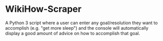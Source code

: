 # WikiHow-Scraper
A Python 3 script where a user can enter any goal/resolution they want to accomplish (e.g. "get more sleep") and the console will automatically display a good amount of advice on how to accomplish that goal.
